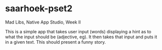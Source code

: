 # saarhoek-pset2
Mad Libs, Native App Studio, Week II

This is a simple app that takes user input (words) displaying a hint as to what the input should be (adjective, eg). It then takes
that input and puts it in a given text. This should present a funny story.
